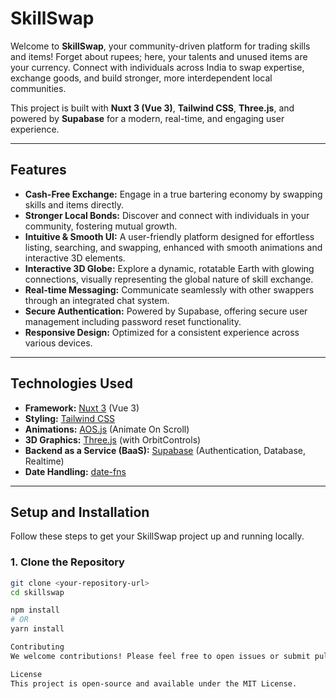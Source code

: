 # SkillSwap

Welcome to **SkillSwap**, your community-driven platform for trading skills and items! Forget about rupees; here, your talents and unused items are your currency. Connect with individuals across India to swap expertise, exchange goods, and build stronger, more interdependent local communities.

This project is built with **Nuxt 3 (Vue 3)**, **Tailwind CSS**, **Three.js**, and powered by **Supabase** for a modern, real-time, and engaging user experience.

---

## Features

* **Cash-Free Exchange:** Engage in a true bartering economy by swapping skills and items directly.
* **Stronger Local Bonds:** Discover and connect with individuals in your community, fostering mutual growth.
* **Intuitive & Smooth UI:** A user-friendly platform designed for effortless listing, searching, and swapping, enhanced with smooth animations and interactive 3D elements.
* **Interactive 3D Globe:** Explore a dynamic, rotatable Earth with glowing connections, visually representing the global nature of skill exchange.
* **Real-time Messaging:** Communicate seamlessly with other swappers through an integrated chat system.
* **Secure Authentication:** Powered by Supabase, offering secure user management including password reset functionality.
* **Responsive Design:** Optimized for a consistent experience across various devices.

---

## Technologies Used

* **Framework:** [Nuxt 3](https://nuxt.com/) (Vue 3)
* **Styling:** [Tailwind CSS](https://tailwindcss.com/)
* **Animations:** [AOS.js](https://michalsnik.github.io/aos/) (Animate On Scroll)
* **3D Graphics:** [Three.js](https://threejs.org/) (with OrbitControls)
* **Backend as a Service (BaaS):** [Supabase](https://supabase.com/) (Authentication, Database, Realtime)
* **Date Handling:** [date-fns](https://date-fns.org/)

---

## Setup and Installation

Follow these steps to get your SkillSwap project up and running locally.

### 1. Clone the Repository

```bash
git clone <your-repository-url>
cd skillswap

npm install
# OR
yarn install

Contributing
We welcome contributions! Please feel free to open issues or submit pull requests.

License
This project is open-source and available under the MIT License.